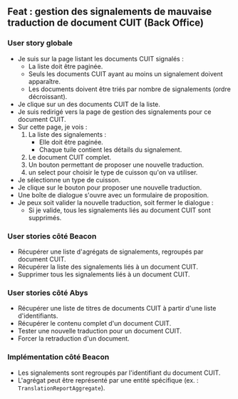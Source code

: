 ## Feat : gestion des signalements de mauvaise traduction de document CUIT (Back Office)

### User story globale

* Je suis sur la page listant les documents CUIT signalés :
  * La liste doit être paginée.
  * Seuls les documents CUIT ayant au moins un signalement doivent apparaître.
  * Les documents doivent être triés par nombre de signalements (ordre décroissant).
* Je clique sur un des documents CUIT de la liste.
* Je suis redirigé vers la page de gestion des signalements pour ce document CUIT.
* Sur cette page, je vois :
  1. La liste des signalements :
     * Elle doit être paginée.
     * Chaque tuile contient les détails du signalement.
  2. Le document CUIT complet.
  3. Un bouton permettant de proposer une nouvelle traduction.
  4. un select pour choisir le type de cuisson qu'on va utiliser.
* Je sélectionne un type de cuisson.
* Je clique sur le bouton pour proposer une nouvelle traduction.
* Une boîte de dialogue s'ouvre avec un formulaire de proposition.
* Je peux soit valider la nouvelle traduction, soit fermer le dialogue :
  * Si je valide, tous les signalements liés au document CUIT sont supprimés.

### User stories côté **Beacon**

* Récupérer une liste d'agrégats de signalements, regroupés par document CUIT.
* Récupérer la liste des signalements liés à un document CUIT.
* Supprimer tous les signalements liés à un document CUIT.

### User stories côté **Abys**

* Récupérer une liste de titres de documents CUIT à partir d'une liste d'identifiants.
* Récupérer le contenu complet d'un document CUIT.
* Tester une nouvelle traduction pour un document CUIT.
* Forcer la retraduction d'un document.

### Implémentation côté **Beacon**

* Les signalements sont regroupés par l'identifiant du document CUIT.
* L'agrégat peut être représenté par une entité spécifique (ex. : `TranslationReportAggregate`).